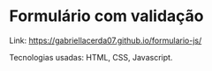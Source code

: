 # Formulário com validação

Link: https://gabriellacerda07.github.io/formulario-js/

Tecnologias usadas: HTML, CSS, Javascript.
